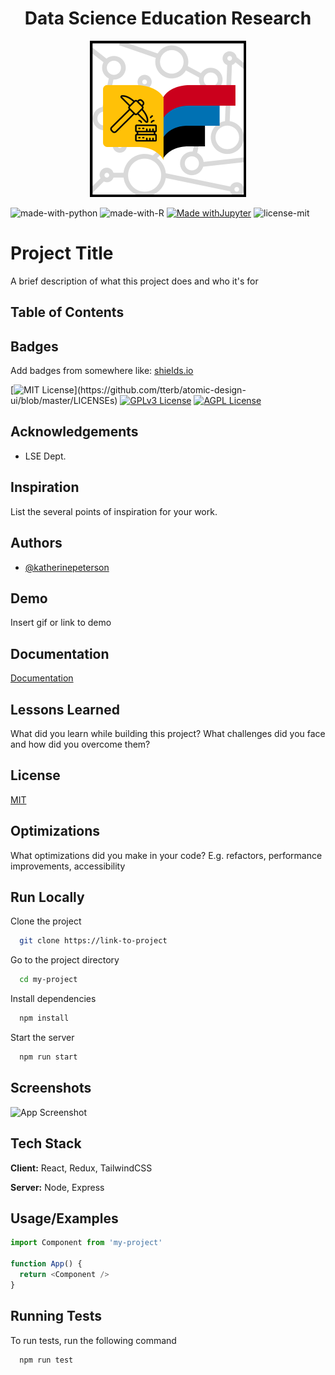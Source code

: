 <h1 align="center">Data Science Education Research</h1>

<p align="center">
    <img src="dse_logo.png" alt="DSE Logo" width="250" height="250">
</p>

![made-with-python](https://img.shields.io/badge/MADE%20WITH-PYTHON-blue?style=for-the-badge&logo=appveyor)
![made-with-R](https://img.shields.io/badge/MADE%20WITH-R-blue?style=for-the-badge&logo=appveyor)
[![Made withJupyter](https://img.shields.io/badge/Made%20with-Jupyter-orange?style=for-the-badge&logo=Jupyter)](https://jupyter.org/try)
![license-mit](https://img.shields.io/badge/LICENSE-MIT-blue?style=for-the-badge&logo=appveyor)

# Project Title

A brief description of what this project does and who it's for

## Table of Contents


## Badges

Add badges from somewhere like: [shields.io](https://shields.io/)

[![MIT License](https://img.shields.io/apm/l/atomic-design-ui.svg?)](https://github.com/tterb/atomic-design-ui/blob/master/LICENSEs)
[![GPLv3 License](https://img.shields.io/badge/License-GPL%20v3-yellow.svg)](https://opensource.org/licenses/)
[![AGPL License](https://img.shields.io/badge/license-AGPL-blue.svg)](http://www.gnu.org/licenses/agpl-3.0)

  
## Acknowledgements

 - LSE Dept.

## Inspiration

List the several points of inspiration for your work.
  
## Authors

- [@katherinepeterson](https://www.github.com/octokatherine)

  
## Demo

Insert gif or link to demo

  
## Documentation

[Documentation](https://linktodocumentation)

  
## Lessons Learned

What did you learn while building this project? What challenges did you face and how did you overcome them?

  
## License

[MIT](https://choosealicense.com/licenses/mit/)

  
## Optimizations

What optimizations did you make in your code? E.g. refactors, performance improvements, accessibility

  
## Run Locally

Clone the project

```bash
  git clone https://link-to-project
```

Go to the project directory

```bash
  cd my-project
```

Install dependencies

```bash
  npm install
```

Start the server

```bash
  npm run start
```

  
## Screenshots

![App Screenshot](https://via.placeholder.com/468x300?text=App+Screenshot+Here)

  
## Tech Stack

**Client:** React, Redux, TailwindCSS

**Server:** Node, Express

  
## Usage/Examples

```javascript
import Component from 'my-project'

function App() {
  return <Component />
}
```

  
## Running Tests

To run tests, run the following command

```bash
  npm run test
```

  
